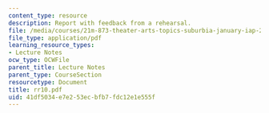 ```yaml
---
content_type: resource
description: Report with feedback from a rehearsal.
file: /media/courses/21m-873-theater-arts-topics-suburbia-january-iap-2008/41df5034e7e253ecbfb7fdc12e1e555f_rr10.pdf
file_type: application/pdf
learning_resource_types:
- Lecture Notes
ocw_type: OCWFile
parent_title: Lecture Notes
parent_type: CourseSection
resourcetype: Document
title: rr10.pdf
uid: 41df5034-e7e2-53ec-bfb7-fdc12e1e555f
---
```

